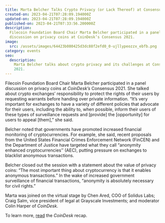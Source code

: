 ```yaml
---
title: Marta Belcher Talks Crypto Privacy (or Lack Thereof) at Consensus 2021
created-on: 2023-04-21T07:28:09.194000Z
updated-on: 2023-04-21T07:28:09.194000Z
published-on: 2023-04-21T07:33:56.200000Z
description:
  Filecoin Foundation Board Chair Marta Belcher participated in a panel
  discussion on privacy coins at CoinDesk’s Consensus 2021.
image:
  src: /assets/images/64423b080425d3dc88f2efd0_0-ujllypeozzx_ebfb.png
category: events
seo:
  description:
    Marta Belcher talks about crypto privacy and its challenges at Consensus
    2021.
---
```


Filecoin Foundation Board Chair Marta Belcher participated in a panel discussion on privacy coins at _CoinDesk’s_ Consensus 2021. She talked about crypto exchanges’ responsibility to protect the rights of their users by requesting warrants before handing over private information. “It’s very important for exchanges to have a variety of different policies that advocate for their users, including the ability to, when possible, inform their users of these types of surveillance requests and \[provide\] the \[opportunity\] for users to appeal \[them\],” she said.

Belcher noted that governments have promoted increased financial monitoring of cryptocurrencies. For example, she said, recent proposals from the United States Financial Crimes Enforcement Network (FinCEN) and the Department of Justice have targeted what they call “anonymity enhanced cryptocurrencies’’ (AEC), putting pressure on exchanges to blacklist anonymous transactions.

Belcher closed out the session with a statement about the value of privacy coins: “The most important thing about cryptocurrency is that it enables anonymous transactions.” In the wake of increased government surveillance of financial transactions, “anonymity is absolutely necessary for civil rights.”

Marta was joined on the virtual stage by Chen Ared, COO of Solidus Labs; Craig Salm, vice president of legal at Grayscale Investments; and moderator Colin Harper of _CoinDesk_.

To learn more, [read](https://www.coindesk.com/can-exchanges-privacy-coins-coexist) the _CoinDesk_ recap.
